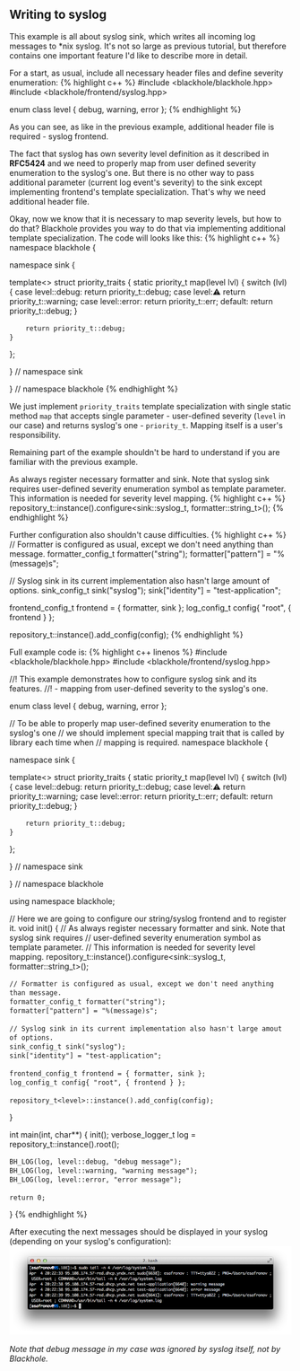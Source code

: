 ## Writing to syslog

This example is all about syslog sink, which writes all incoming log messages to \*nix syslog. It's not so large as previous tutorial, but therefore contains one important feature I'd like to describe more in detail.

For a start, as usual, include all necessary header files and define severity enumeration:
{% highlight c++ %}
#include <blackhole/blackhole.hpp>
#include <blackhole/frontend/syslog.hpp>

enum class level {
    debug,
    warning,
    error
};
{% endhighlight %}

As you can see, as like in the previous example, additional header file is required - syslog frontend.

The fact that syslog has own severity level definition as it described in **RFC5424** and we need to properly map from user defined severity enumeration to the syslog's one. But there is no other way to pass additional parameter (current log event's severity) to the sink except implementing frontend's template specialization. That's why we need additional header file.

Okay, now we know that it is necessary to map severity levels, but how to do that? Blackhole provides you way to do that via implementing additional template specialization. The code will looks like this:
{% highlight c++ %}
namespace blackhole {

namespace sink {

template<>
struct priority_traits<level> {
    static priority_t map(level lvl) {
        switch (lvl) {
        case level::debug:
            return priority_t::debug;
        case level::warning:
            return priority_t::warning;
        case level::error:
            return priority_t::err;
        default:
            return priority_t::debug;
        }

        return priority_t::debug;
    }
};

} // namespace sink

} // namespace blackhole
{% endhighlight %}

We just implement `priority_traits` template specialization with single static method `map` that accepts single parameter - user-defined severity (`level` in our case) and returns syslog's one - `priority_t`. Mapping itself is a user's responsibility.

Remaining part of the example shouldn't be hard to understand if you are familiar with the previous example.

As always register necessary formatter and sink. Note that syslog sink requires user-defined severity enumeration symbol as template parameter. This information is needed for severity level mapping.
{% highlight c++ %}
repository_t<level>::instance().configure<sink::syslog_t<level>, formatter::string_t>();
{% endhighlight %}

Further configuration also shouldn't cause difficulties.
{% highlight c++ %}
// Formatter is configured as usual, except we don't need anything than message.
formatter_config_t formatter("string");
formatter["pattern"] = "%(message)s";

// Syslog sink in its current implementation also hasn't large amount of options.
sink_config_t sink("syslog");
sink["identity"] = "test-application";

frontend_config_t frontend = { formatter, sink };
log_config_t config{ "root", { frontend } };

repository_t<level>::instance().add_config(config);
{% endhighlight %}

Full example code is:
{% highlight c++ linenos %}
#include <blackhole/blackhole.hpp>
#include <blackhole/frontend/syslog.hpp>

//! This example demonstrates how to configure syslog sink and its features.
//!  - mapping from user-defined severity to the syslog's one.

enum class level {
    debug,
    warning,
    error
};

// To be able to properly map user-defined severity enumeration to the syslog's one
// we should implement special mapping trait that is called by library each time when
// mapping is required.
namespace blackhole {

namespace sink {

template<>
struct priority_traits<level> {
    static priority_t map(level lvl) {
        switch (lvl) {
        case level::debug:
            return priority_t::debug;
        case level::warning:
            return priority_t::warning;
        case level::error:
            return priority_t::err;
        default:
            return priority_t::debug;
        }

        return priority_t::debug;
    }
};

} // namespace sink

} // namespace blackhole

using namespace blackhole;

// Here we are going to configure our string/syslog frontend and to register it.
void init() {
    // As always register necessary formatter and sink. Note that syslog sink requires
    // user-defined severity enumeration symbol as template parameter.
    // This information is needed for severity level mapping.
    repository_t<level>::instance().configure<sink::syslog_t<level>, formatter::string_t>();

    // Formatter is configured as usual, except we don't need anything than message.
    formatter_config_t formatter("string");
    formatter["pattern"] = "%(message)s";

    // Syslog sink in its current implementation also hasn't large amout of options.
    sink_config_t sink("syslog");
    sink["identity"] = "test-application";

    frontend_config_t frontend = { formatter, sink };
    log_config_t config{ "root", { frontend } };

    repository_t<level>::instance().add_config(config);
}

int main(int, char**) {
    init();
    verbose_logger_t<level> log = repository_t<level>::instance().root();

    BH_LOG(log, level::debug, "debug message");
    BH_LOG(log, level::warning, "warning message");
    BH_LOG(log, level::error, "error message");

    return 0;
}
{% endhighlight %}

After executing the next messages should be displayed in your syslog (depending on your syslog's configuration):
![Output after executing the example](images/docs/syslog-1.png)

*Note that debug message in my case was ignored by syslog itself, not by Blackhole.*